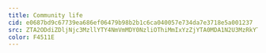 ```yaml
---
title: Community life
cid: e0687bd9c67739ea686ef06479b98b2b1c6ca040057e734da7e3718e5a001237
src: ZTA2ODdiZDljNjc3MzllYTY4NmVmMDY0NzliOThiMmIxYzZjYTA0MDA1N2U3MzRkYTdlMzcxOGU1YTAwMTIzN0Bncm91cC5jYWxlbmRhci5nb29nbGUuY29t
color: F4511E
---
```

